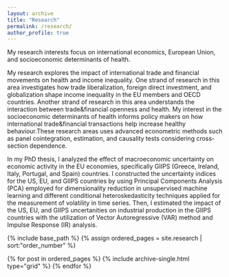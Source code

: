 ```yaml
---
layout: archive
title: "Research"
permalink: /research/
author_profile: true
---
```

My research interests focus on international economics, European Union, and socioeconomic determinants of health. 

My research explores the impact of international trade and financial movements on health and income inequality. One strand of research in this area investigates how trade liberalization, foreign direct investment, and globalization shape income inequality in the EU members and OECD countries. Another strand of research in this area understands the interaction between trade&financial openness and health.
My interest in the socioeconomic determinants of health informs policy makers on how international trade&financial transactions help increase healthy behaviour.These research areas uses advanced econometric methods  such as panel cointegration, estimation, and causality tests considering cross-section dependence. 

In my PhD thesis, I analyzed the effect of macroeconomic uncertainty on economic activity in the EU economies, specifically GIIPS (Greece, Ireland, Italy, Portugal, and Spain) countries. I constructed the uncertainty indices for the US, EU, and GIIPS countries by using Principal Components Analysis (PCA) employed for dimensionality reduction in unsupervised machine learning and different conditional heteroskedasticity techniques applied for the measurement of volatility in time series. Then, I estimated the impact of the US, EU, and GIIPS uncertanities on industrial production in the GIIPS countries with the utilization of Vector Autoregressive (VAR) method and Impulse Response (IR) analysis.

<nbsp>

{% include base_path %}
{% assign ordered_pages = site.research | sort:"order_number" %}

{% for post in ordered_pages %}
  {% include archive-single.html type="grid" %}
{% endfor %}
